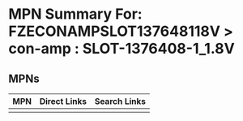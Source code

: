 



# MPN Summary For: FZECONAMPSLOT137648118V > con-amp : SLOT-1376408-1_1.8V

## MPNs
  

|MPN|Direct Links|Search Links|
| :--- | :--- | :--- |
||||
